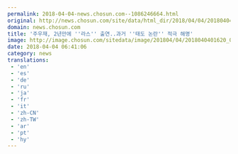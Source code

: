 ```yaml
---
permalink: 2018-04-04-news.chosun.com--1086246664.html
original: http://news.chosun.com/site/data/html_dir/2018/04/04/2018040401683.html
domain: news.chosun.com
title: '주우재, 2년만에 ''라스'' 출연..과거 ''태도 논란'' 적극 해명'
image: http://image.chosun.com/sitedata/image/201804/04/2018040401620_0.jpg
date: 2018-04-04 06:41:06
category: news
translations: 
 - 'en'
 - 'es'
 - 'de'
 - 'ru'
 - 'ja'
 - 'fr'
 - 'it'
 - 'zh-CN'
 - 'zh-TW'
 - 'ar'
 - 'pt'
 - 'hy'
---
```


